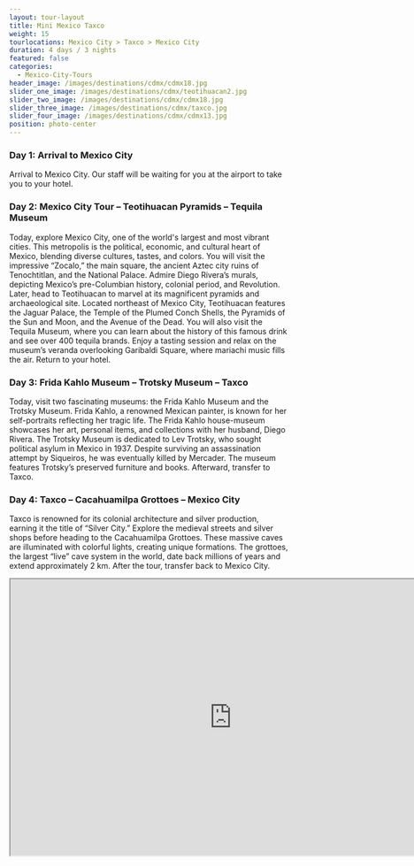 ```yaml
---
layout: tour-layout
title: Mini Mexico Taxco
weight: 15
tourlocations: Mexico City > Taxco > Mexico City
duration: 4 days / 3 nights
featured: false
categories:
  - Mexico-City-Tours
header_image: /images/destinations/cdmx/cdmx18.jpg
slider_one_image: /images/destinations/cdmx/teotihuacan2.jpg
slider_two_image: /images/destinations/cdmx/cdmx18.jpg
slider_three_image: /images/destinations/cdmx/taxco.jpg
slider_four_image: /images/destinations/cdmx/cdmx13.jpg
position: photo-center
---
```



### Day 1: Arrival to Mexico City

Arrival to Mexico City. Our staff will be waiting for you at the airport to take you to your hotel.

### Day 2: Mexico City Tour – Teotihuacan Pyramids – Tequila Museum

Today, explore Mexico City, one of the world's largest and most vibrant cities. This metropolis is the political, economic, and cultural heart of Mexico, blending diverse cultures, tastes, and colors. You will visit the impressive “Zocalo,” the main square, the ancient Aztec city ruins of Tenochtitlan, and the National Palace. Admire Diego Rivera’s murals, depicting Mexico’s pre-Columbian history, colonial period, and Revolution. Later, head to Teotihuacan to marvel at its magnificent pyramids and archaeological site. Located northeast of Mexico City, Teotihuacan features the Jaguar Palace, the Temple of the Plumed Conch Shells, the Pyramids of the Sun and Moon, and the Avenue of the Dead. You will also visit the Tequila Museum, where you can learn about the history of this famous drink and see over 400 tequila brands. Enjoy a tasting session and relax on the museum’s veranda overlooking Garibaldi Square, where mariachi music fills the air. Return to your hotel.

### Day 3: Frida Kahlo Museum – Trotsky Museum – Taxco

Today, visit two fascinating museums: the Frida Kahlo Museum and the Trotsky Museum. Frida Kahlo, a renowned Mexican painter, is known for her self-portraits reflecting her tragic life. The Frida Kahlo house-museum showcases her art, personal items, and collections with her husband, Diego Rivera. The Trotsky Museum is dedicated to Lev Trotsky, who sought political asylum in Mexico in 1937. Despite surviving an assassination attempt by Siqueiros, he was eventually killed by Mercader. The museum features Trotsky’s preserved furniture and books. Afterward, transfer to Taxco.

### Day 4: Taxco – Cacahuamilpa Grottoes – Mexico City

Taxco is renowned for its colonial architecture and silver production, earning it the title of “Silver City.” Explore the medieval streets and silver shops before heading to the Cacahuamilpa Grottoes. These massive caves are illuminated with colorful lights, creating unique formations. The grottoes, the largest “live” cave system in the world, date back millions of years and extend approximately 2 km. After the tour, transfer back to Mexico City.

<div class='map-container'>

<iframe src="https://www.google.com/maps/d/u/0/embed?mid=1OykDuuHms5MnhhhXZ7pFMMbMAeXNFUk&ehbc=2E312F&noprof=1" width="800" height="500"></iframe>

</div>

&nbsp;



